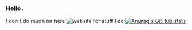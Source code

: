 ### Hello.
I don't do much on here ![website](https://madz258.top) for stuff I do
[![Anurag's GitHub stats](https://github-readme-stats.vercel.app/api?username=Madz258)](https://github.com/anuraghazra/github-readme-stats)
